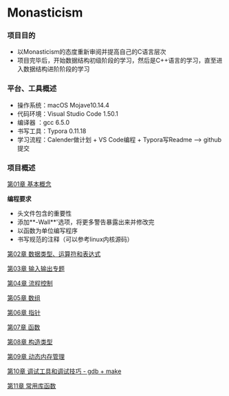 # Monasticism
### 项目目的
- 以Monasticism的态度重新审阅并提高自己的C语言层次
- 项目完毕后，开始数据结构初级阶段的学习，然后是C++语言的学习，直至进入数据结构进阶阶段的学习
### 平台、工具概述

- 操作系统：macOS Mojave10.14.4
- 代码环境：Visual Studio Code 1.50.1
- 编译器    ：gcc 6.5.0
- 书写工具：Typora 0.11.18
- 学习流程：Calender做计划 + VS Code编程 + Typora写Readme --> github提交

### 项目概述

[第01章 基本概念](https://github.com/AndyHsu-cn/Monasticism/tree/main/01basic)

**编程要求**

- 头文件包含的重要性
- 添加**-Wall**'选项，将更多警告暴露出来并修改完
- 以函数为单位编写程序
- 书写规范的注释（可以参考linux内核源码）

[第02章 数据类型、运算符和表达式](http://www.baidu.com)

[第03章 输入输出专题](http://www.baidu.com)

[第04章 流程控制](http://www.baidu.com)

[第05章 数组](http://www.baidu.com)

[第06章 指针](http://www.baidu.com)

[第07章 函数](http://www.baidu.com)

[第08章 构造类型](http://www.baidu.com)

[第09章 动态内存管理](http://www.baidu.com)

[第10章 调试工具和调试技巧 - gdb + make](http://www.baidu.com)

[第11章 常用库函数](http://www.baidu.com)



